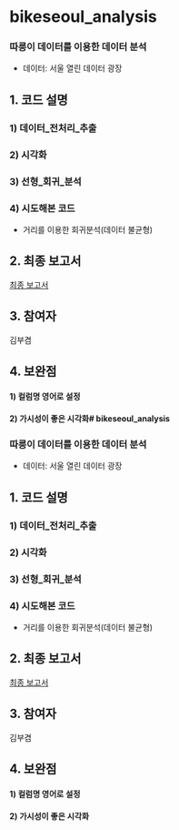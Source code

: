 # bikeseoul_analysis
### 따릉이 데이터를 이용한 데이터 분석
* 데이터: 서울 열린 데이터 광장

## 1. 코드 설명 

### 1) 데이터_전처리_추출
### 2) 시각화
### 3) 선형_회귀_분석
### 4) 시도해본 코드
  * 거리를 이용한 회귀분석(데이터 불균형)

## 2. 최종 보고서 

[최종 보고서](https://github.com/qnrua0511/bikeseoul/blob/main/%EC%84%9C%EC%9A%B8%ED%8A%B9%EB%B3%84%EC%8B%9C%20%EA%B3%B5%EA%B3%B5%20%EC%9E%90%EC%A0%84%EA%B1%B0%20%EB%94%B0%EB%A6%89%EC%9D%B4%20%EB%8D%B0%EC%9D%B4%ED%84%B0%20%EB%B6%84%EC%84%9D.pdf)


## 3. 참여자

김부겸    


## 4. 보완점
#### 1) 컬럼명 영어로 설정
#### 2) 가시성이 좋은 시각화# bikeseoul_analysis
### 따릉이 데이터를 이용한 데이터 분석
* 데이터: 서울 열린 데이터 광장

## 1. 코드 설명 

### 1) 데이터_전처리_추출
### 2) 시각화
### 3) 선형_회귀_분석
### 4) 시도해본 코드
  * 거리를 이용한 회귀분석(데이터 불균형)

## 2. 최종 보고서 

[최종 보고서](https://github.com/qnrua0511/bikeseoul/blob/main/%EC%84%9C%EC%9A%B8%ED%8A%B9%EB%B3%84%EC%8B%9C%20%EA%B3%B5%EA%B3%B5%20%EC%9E%90%EC%A0%84%EA%B1%B0%20%EB%94%B0%EB%A6%89%EC%9D%B4%20%EB%8D%B0%EC%9D%B4%ED%84%B0%20%EB%B6%84%EC%84%9D.pdf)


## 3. 참여자

김부겸    


## 4. 보완점
#### 1) 컬럼명 영어로 설정
#### 2) 가시성이 좋은 시각화
